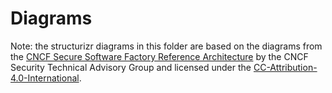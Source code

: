 # Diagrams

Note: the structurizr diagrams in this folder are based on the diagrams from the
[CNCF Secure Software Factory Reference Architecture](https://github.com/cncf/tag-security/blob/6b255fb85418cd216201c6d84d82ff6dd48f36e1/supply-chain-security/secure-software-factory/Secure_Software_Factory_Whitepaper.pdf)
by the CNCF Security Technical Advisory Group and licensed under the
[CC-Attribution-4.0-International](https://github.com/cncf/tag-security/blob/6b255fb85418cd216201c6d84d82ff6dd48f36e1/LICENSE-document).
